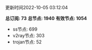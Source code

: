 更新时间2022-10-05 03:12:04

**总订阅: 73**
**总节点: 1940**
**有效节点: 1054**
- ss节点: 699
- v2ray节点: 303
- trojan节点: 52
